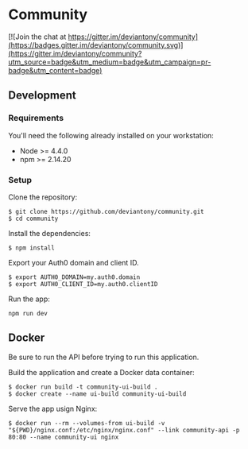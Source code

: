 # Community

[![Join the chat at https://gitter.im/deviantony/community](https://badges.gitter.im/deviantony/community.svg)](https://gitter.im/deviantony/community?utm_source=badge&utm_medium=badge&utm_campaign=pr-badge&utm_content=badge)

## Development

### Requirements

You'll need the following already installed on your workstation:

* Node >= 4.4.0
* npm >= 2.14.20

### Setup

Clone the repository:

```shell
$ git clone https://github.com/deviantony/community.git
$ cd community
```

Install the dependencies:

```shell
$ npm install
```

Export your Auth0 domain and client ID.

```shell
$ export AUTH0_DOMAIN=my.auth0.domain
$ export AUTH0_CLIENT_ID=my.auth0.clientID
```

Run the app:

```shell
npm run dev
```

## Docker

Be sure to run the API before trying to run this application.

Build the application and create a Docker data container:

```shell
$ docker run build -t community-ui-build .
$ docker create --name ui-build community-ui-build
```

Serve the app usign Nginx:

```shell
$ docker run --rm --volumes-from ui-build -v "${PWD}/nginx.conf:/etc/nginx/nginx.conf" --link community-api -p 80:80 --name community-ui nginx
```
